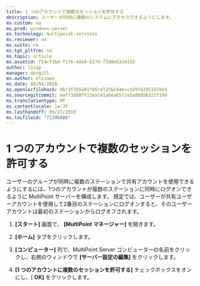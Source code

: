 ```yaml
---
title: 1 つのアカウントで複数のセッションを許可する
description: ユーザーが同時に複数のシステムにアクセスできるようにします。
ms.custom: na
ms.prod: windows-server
ms.technology: multipoint-services
ms.reviewer: na
ms.suite: na
ms.tgt_pltfrm: na
ms.topic: article
ms.assetid: f14cf1bd-f176-4de4-b27d-f3d8e6334158
author: lizap
manager: dongill
ms.author: elizapo
ms.date: 08/04/2016
ms.openlocfilehash: dbc3f3b5a01f86cd1376cd4ecca59fd2951559e4
ms.sourcegitcommit: 6aff3d88ff22ea141a6ea6572a5ad8dd6321f199
ms.translationtype: MT
ms.contentlocale: ja-JP
ms.lasthandoff: 09/27/2019
ms.locfileid: "71395608"
---
```

# <a name="allow-one-account-to-have-multiple-sessions"></a>1 つのアカウントで複数のセッションを許可する
ユーザーのグループが同時に複数のステーションで共有アカウントを使用できるようにするには、1つのアカウントが複数のステーションに同時にログオンできるように MultiPoint サーバーを構成します。 既定では、ユーザーが共有ユーザーアカウントを使用して2番目のステーションにログオンすると、そのユーザーアカウントは最初のステーションからログオフされます。  
  
1.  **[スタート]** 画面で、 **[MultiPoint マネージャー]** を開きます。  
  
2.  **[ホーム]** タブをクリックします。  
  
3.  **[コンピューター]** 列で、MultiPoint Server コンピューターの名前をクリックし、右側のウィンドウで **[サーバー設定の編集]** をクリックします。  
  
4.  **[1 つのアカウントに複数のセッションを許可する]** チェックボックスをオンにし、[ **OK]** をクリックします。  
  
